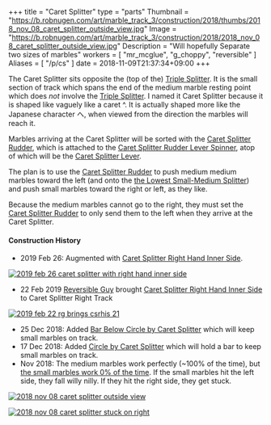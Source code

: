 +++
title = "Caret Splitter"
type = "parts"
Thumbnail = "https://b.robnugen.com/art/marble_track_3/construction/2018/thumbs/2018_nov_08_caret_splitter_outside_view.jpg"
Image = "https://b.robnugen.com/art/marble_track_3/construction/2018/2018_nov_08_caret_splitter_outside_view.jpg"
Description = "Will hopefully Separate two sizes of marbles"
workers = [
    "mr_mcglue",
    "g_choppy",
    "reversible"
]
Aliases = [
    "/p/cs"
]
date = 2018-11-09T21:37:34+09:00
+++

The Caret Splitter sits opposite the (top of the) [Triple Splitter](/parts/triple_splitter/).  It is the small section of track which spans the end of the medium marble resting point which does *not* involve the [Triple Splitter](/parts/triple_splitter/).  I named it Caret Splitter because it is shaped like vaguely like a caret ^.  It is actually shaped more like the Japanese character へ, when viewed from the direction the marbles will reach it.

Marbles arriving at the Caret Splitter
will be
sorted with the [Caret Splitter Rudder](/parts/caret-splitter-rudder/), which is attached to the [Caret Splitter Rudder Lever Spinner](/parts/caret-splitter-rudder-lever-spinner/), atop of which
will be
the [Caret Splitter Lever](/parts/caret-splitter-lever/).

The plan is to use the [Caret Splitter Rudder](/parts/caret-splitter-rudder/)
to push medium medium marbles toward the left
(and onto the [the Lowest Small-Medium Splitter](/parts/the_lowest_small-medium_splitter/))
and push small marbles
toward the right or left, as they like.

Because the medium marbles cannot go to the right, they must set
the [Caret Splitter Rudder](/parts/caret-splitter-rudder/)
to only send them to the left when they arrive at the Caret Splitter.


#### Construction History

* 2019 Feb 26: Augmented with [Caret Splitter Right Hand Inner Side](/parts/caret-splitter-right-hand-inner-side/).

[![2019 feb 26 caret splitter with right hand inner side](//b.robnugen.com/art/marble_track_3/track/parts/2019/thumbs/2019_feb_26_caret_splitter_with_right_hand_inner_side.jpg)](//b.robnugen.com/art/marble_track_3/track/parts/2019/2019_feb_26_caret_splitter_with_right_hand_inner_side.jpg)


* 22 Feb 2019 [Reversible Guy](/workers/reversible/) brought [Caret Splitter Right Hand Inner Side](/parts/caret-splitter-right-hand-inner-side/) to Caret Splitter Right Track

[![2019 feb 22 rg brings csrhis 21](//b.robnugen.com/art/marble_track_3/track/parts/2019/thumbs/2019_feb_22_rg_brings_csrhis_21.jpg)](//b.robnugen.com/art/marble_track_3/track/parts/2019/2019_feb_22_rg_brings_csrhis_21.jpg)

* 25 Dec 2018: Added [Bar Below Circle by Caret Splitter](/parts/bar_below_circle_by_the_caret_splitter/) which will keep small marbles on track.
* 17 Dec 2018: Added [Circle by Caret Splitter](/parts/circle_by_the_caret_splitter/) which will hold a bar to keep small marbles on track.
* Nov 2018: The medium marbles work perfectly (~100% of the time), but [the small marbles work 0% of the time](/episode/2018/november/glued-two-more-toothpicks-on-lower-zig-zag/).  If the small marbles hit the left side, they fall willy nilly.  If they hit the right side, they get stuck.

[![2018 nov 08 caret splitter outside view](//b.robnugen.com/art/marble_track_3/construction/2018/thumbs/2018_nov_08_caret_splitter_top_view.jpg)](//b.robnugen.com/art/marble_track_3/construction/2018/2018_nov_08_caret_splitter_top_view.jpg)


[![2018 nov 08 caret splitter stuck on right](//b.robnugen.com/art/marble_track_3/construction/2018/thumbs/2018_nov_08_caret_splitter_stuck_on_right.jpg)](//b.robnugen.com/art/marble_track_3/construction/2018/2018_nov_08_caret_splitter_stuck_on_right.jpg)
